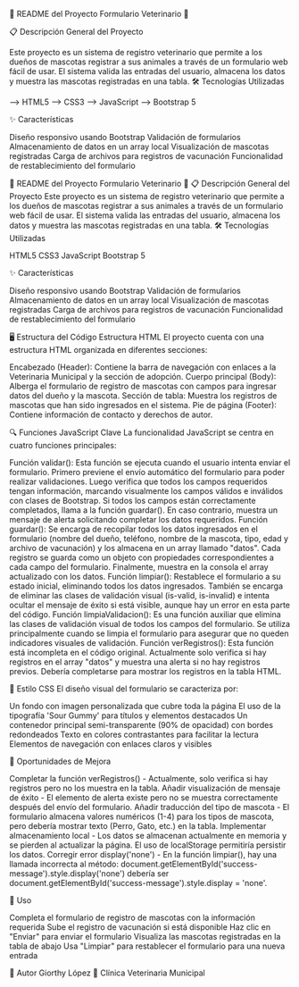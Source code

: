 🐾 README del Proyecto Formulario Veterinario 🐾


📋 Descripción General del Proyecto

Este proyecto es un sistema de registro veterinario que permite a los dueños de mascotas registrar a sus animales a través de un formulario web fácil de usar. El sistema valida las entradas del usuario, almacena los datos y muestra las mascotas registradas en una tabla.
🛠️ Tecnologías Utilizadas

--> HTML5
--> CSS3
--> JavaScript
--> Bootstrap 5

✨ Características

Diseño responsivo usando Bootstrap
Validación de formularios
Almacenamiento de datos en un array local
Visualización de mascotas registradas
Carga de archivos para registros de vacunación
Funcionalidad de restablecimiento del formulario

🐾 README del Proyecto Formulario Veterinario 🐾
📋 Descripción General del Proyecto
Este proyecto es un sistema de registro veterinario que permite a los dueños de mascotas registrar a sus animales a través de un formulario web fácil de usar. El sistema valida las entradas del usuario, almacena los datos y muestra las mascotas registradas en una tabla.
🛠️ Tecnologías Utilizadas

HTML5
CSS3
JavaScript
Bootstrap 5

✨ Características

Diseño responsivo usando Bootstrap
Validación de formularios
Almacenamiento de datos en un array local
Visualización de mascotas registradas
Carga de archivos para registros de vacunación
Funcionalidad de restablecimiento del formulario

🖥️ Estructura del Código
Estructura HTML
El proyecto cuenta con una estructura HTML organizada en diferentes secciones:

Encabezado (Header): Contiene la barra de navegación con enlaces a la Veterinaria Municipal y la sección de adopción.
Cuerpo principal (Body): Alberga el formulario de registro de mascotas con campos para ingresar datos del dueño y la mascota.
Sección de tabla: Muestra los registros de mascotas que han sido ingresados en el sistema.
Pie de página (Footer): Contiene información de contacto y derechos de autor.

🔍 Funciones JavaScript Clave
La funcionalidad JavaScript se centra en cuatro funciones principales:

Función validar():
Esta función se ejecuta cuando el usuario intenta enviar el formulario. Primero previene el envío automático del formulario para poder realizar validaciones. Luego verifica que todos los campos requeridos tengan información, marcando visualmente los campos válidos e inválidos con clases de Bootstrap. Si todos los campos están correctamente completados, llama a la función guardar(). En caso contrario, muestra un mensaje de alerta solicitando completar los datos requeridos.
Función guardar():
Se encarga de recopilar todos los datos ingresados en el formulario (nombre del dueño, teléfono, nombre de la mascota, tipo, edad y archivo de vacunación) y los almacena en un array llamado "datos". Cada registro se guarda como un objeto con propiedades correspondientes a cada campo del formulario. Finalmente, muestra en la consola el array actualizado con los datos.
Función limpiar():
Restablece el formulario a su estado inicial, eliminando todos los datos ingresados. También se encarga de eliminar las clases de validación visual (is-valid, is-invalid) e intenta ocultar el mensaje de éxito si está visible, aunque hay un error en esta parte del código.
Función limpiaValidacion():
Es una función auxiliar que elimina las clases de validación visual de todos los campos del formulario. Se utiliza principalmente cuando se limpia el formulario para asegurar que no queden indicadores visuales de validación.
Función verRegistros():
Esta función está incompleta en el código original. Actualmente solo verifica si hay registros en el array "datos" y muestra una alerta si no hay registros previos. Debería completarse para mostrar los registros en la tabla HTML.

🎨 Estilo CSS
El diseño visual del formulario se caracteriza por:

Un fondo con imagen personalizada que cubre toda la página
El uso de la tipografía 'Sour Gummy' para títulos y elementos destacados
Un contenedor principal semi-transparente (90% de opacidad) con bordes redondeados
Texto en colores contrastantes para facilitar la lectura
Elementos de navegación con enlaces claros y visibles

🚀 Oportunidades de Mejora

Completar la función verRegistros() - Actualmente, solo verifica si hay registros pero no los muestra en la tabla.
Añadir visualización de mensaje de éxito - El elemento de alerta existe pero no se muestra correctamente después del envío del formulario.
Añadir traducción del tipo de mascota - El formulario almacena valores numéricos (1-4) para los tipos de mascota, pero debería mostrar texto (Perro, Gato, etc.) en la tabla.
Implementar almacenamiento local - Los datos se almacenan actualmente en memoria y se pierden al actualizar la página. El uso de localStorage permitiría persistir los datos.
Corregir error display('none') - En la función limpiar(), hay una llamada incorrecta al método: document.getElementById('success-message').style.display('none') debería ser document.getElementById('success-message').style.display = 'none'.

📝 Uso

Completa el formulario de registro de mascotas con la información requerida
Sube el registro de vacunación si está disponible
Haz clic en "Enviar" para enviar el formulario
Visualiza las mascotas registradas en la tabla de abajo
Usa "Limpiar" para restablecer el formulario para una nueva entrada

👤 Autor
Giorthy López
🏥 Clínica Veterinaria Municipal
